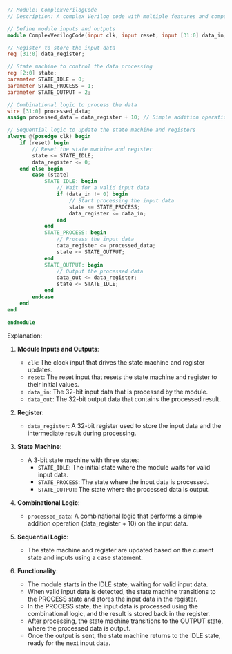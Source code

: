 ```verilog
// Module: ComplexVerilogCode
// Description: A complex Verilog code with multiple features and components.

// Define module inputs and outputs
module ComplexVerilogCode(input clk, input reset, input [31:0] data_in, output [31:0] data_out);

// Register to store the input data
reg [31:0] data_register;

// State machine to control the data processing
reg [2:0] state;
parameter STATE_IDLE = 0;
parameter STATE_PROCESS = 1;
parameter STATE_OUTPUT = 2;

// Combinational logic to process the data
wire [31:0] processed_data;
assign processed_data = data_register + 10; // Simple addition operation

// Sequential logic to update the state machine and registers
always @(posedge clk) begin
    if (reset) begin
        // Reset the state machine and register
        state <= STATE_IDLE;
        data_register <= 0;
    end else begin
        case (state)
            STATE_IDLE: begin
                // Wait for a valid input data
                if (data_in != 0) begin
                    // Start processing the input data
                    state <= STATE_PROCESS;
                    data_register <= data_in;
                end
            end
            STATE_PROCESS: begin
                // Process the input data
                data_register <= processed_data;
                state <= STATE_OUTPUT;
            end
            STATE_OUTPUT: begin
                // Output the processed data
                data_out <= data_register;
                state <= STATE_IDLE;
            end
        endcase
    end
end

endmodule
```

Explanation:

1. **Module Inputs and Outputs**:
   - `clk`: The clock input that drives the state machine and register updates.
   - `reset`: The reset input that resets the state machine and register to their initial values.
   - `data_in`: The 32-bit input data that is processed by the module.
   - `data_out`: The 32-bit output data that contains the processed result.

2. **Register**:
   - `data_register`: A 32-bit register used to store the input data and the intermediate result during processing.

3. **State Machine**:
   - A 3-bit state machine with three states:
     - `STATE_IDLE`: The initial state where the module waits for valid input data.
     - `STATE_PROCESS`: The state where the input data is processed.
     - `STATE_OUTPUT`: The state where the processed data is output.

4. **Combinational Logic**:
   - `processed_data`: A combinational logic that performs a simple addition operation (data_register + 10) on the input data.

5. **Sequential Logic**:
   - The state machine and register are updated based on the current state and inputs using a case statement.

6. **Functionality**:
   - The module starts in the IDLE state, waiting for valid input data.
   - When valid input data is detected, the state machine transitions to the PROCESS state and stores the input data in the register.
   - In the PROCESS state, the input data is processed using the combinational logic, and the result is stored back in the register.
   - After processing, the state machine transitions to the OUTPUT state, where the processed data is output.
   - Once the output is sent, the state machine returns to the IDLE state, ready for the next input data.